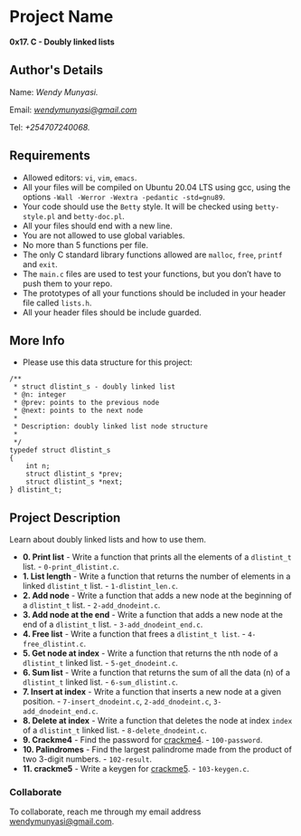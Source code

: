 # Project Name
**0x17. C - Doubly linked lists**

## Author's Details
Name: *Wendy Munyasi.*

Email: *wendymunyasi@gmail.com*

Tel: *+254707240068.*

##  Requirements
*   Allowed editors: `vi`, `vim`, `emacs`.
*   All your files will be compiled on Ubuntu 20.04 LTS using gcc, using the options `-Wall -Werror -Wextra -pedantic -std=gnu89`.
*   Your code should use the `Betty` style. It will be checked using `betty-style.pl` and `betty-doc.pl`.
*   All your files should end with a new line.
*   You are not allowed to use global variables.
*   No more than 5 functions per file.
*   The only C standard library functions allowed are `malloc`, `free`, `printf` and `exit`.
*   The `main.c` files are used to test your functions, but you don’t have to push them to your repo.
*   The prototypes of all your functions should be included in your header file called `lists.h`.
*   All your header files should be include guarded.

##  More Info
*   Please use this data structure for this project:
```
/**
 * struct dlistint_s - doubly linked list
 * @n: integer
 * @prev: points to the previous node
 * @next: points to the next node
 *
 * Description: doubly linked list node structure
 * 
 */
typedef struct dlistint_s
{
    int n;
    struct dlistint_s *prev;
    struct dlistint_s *next;
} dlistint_t;
```

## Project Description
Learn about doubly linked lists and how to use them.

* **0. Print list** - Write a function that prints all the elements of a `dlistint_t` list. - `0-print_dlistint.c`.
* **1. List length** - Write a function that returns the number of elements in a linked `dlistint_t` list. - `1-dlistint_len.c`.
* **2. Add node** - Write a function that adds a new node at the beginning of a `dlistint_t` list. - `2-add_dnodeint.c`.
* **3. Add node at the end** - Write a function that adds a new node at the end of a `dlistint_t` list. - `3-add_dnodeint_end.c`.
* **4. Free list** - Write a function that frees a `dlistint_t list`. - `4-free_dlistint.c`.
* **5. Get node at index** - Write a function that returns the nth node of a `dlistint_t` linked list. - `5-get_dnodeint.c`.
* **6. Sum list** - Write a function that returns the sum of all the data (n) of a `dlistint_t` linked list. - `6-sum_dlistint.c`.
* **7. Insert at index** - Write a function that inserts a new node at a given position. - `7-insert_dnodeint.c`, `2-add_dnodeint.c`, `3-add_dnodeint_end.c`.
* **8. Delete at index** - Write a function that deletes the node at index `index` of a `dlistint_t` linked list. - `8-delete_dnodeint.c`.
* **9. Crackme4** - Find the password for [crackme4](https://github.com/holbertonschool/0x17.c). - `100-password`.
* **10. Palindromes** - Find the largest palindrome made from the product of two 3-digit numbers. - `102-result`.
* **11. crackme5** - Write a keygen for [crackme5](https://github.com/holbertonschool/0x17.c). - `103-keygen.c`.


### Collaborate

To collaborate, reach me through my email address wendymunyasi@gmail.com.